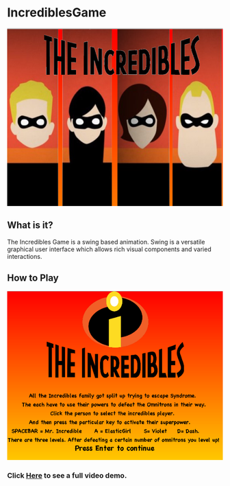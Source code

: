 # IncrediblesGame
![game](https://github.com/WagleTanvi/IncrediblesGame/blob/master/main.png)

## What is it? 
The Incredibles Game is a swing based animation. Swing is a versatile graphical user interface which allows rich visual components and varied interactions.

## How to Play
![play](https://github.com/WagleTanvi/IncrediblesGame/blob/master/instructions.png)

### Click [Here](https://youtu.be/NIVLo33Y7-c) to see a full video demo. 

